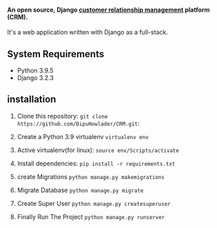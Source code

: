 #### An open source, Django [customer relationship management][crm-wiki] platform (CRM).

[crm-wiki]: http://en.wikipedia.org/wiki/Customer_relationship_management

It's a web application written with Django as a full-stack.

## System Requirements

* Python 3.9.5
* Django 3.2.3

## installation

1. Clone this repository: `git clone https://github.com/DipuHowlader/CRM.git`:

2. Create a Python 3.9 virtualenv `virtualenv env`

3. Active virtualenv(for linux):
	`source env/Scripts/activate`
	
4. Install dependencies:
	`pip install -r requirements.txt`
	
5. create Migrations `python manage.py makemigrations`

6. Migrate Database `python manage.py migrate`

7. Create Super User `python manage.py createsuperuser`

8. Finally Run The Project `python manage.py runserver`
